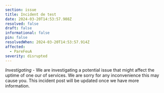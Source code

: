 ```yaml
---
section: issue
title: Incident de test
date: 2024-03-20T14:53:57.908Z
resolved: false
draft: false
informational: false
pin: false
resolvedWhen: 2024-03-20T14:53:57.914Z
affected:
  - PareFeuA
severity: disrupted
---
```

*Investigating* - We are investigating a potential issue that might affect the uptime of one our of services. We are sorry for any inconvenience this may cause you. This incident post will be updated once we have more information.